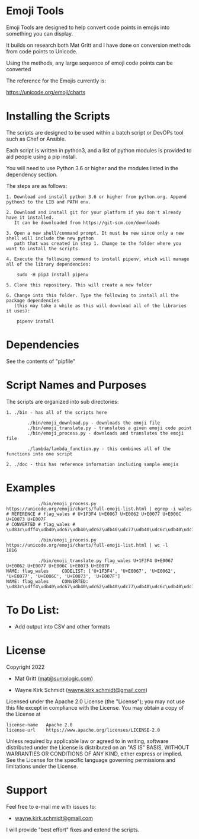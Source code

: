 Emoji Tools
===========

Emoji Tools are designed to help convert code points in emojis into something you can display.

It builds on research both Mat Gritt and I have done on conversion methods from code points to Unicode.

Using the methods, any large sequence of emoji code points can be converted

The reference for the Emojis currently is:

https://unicode.org/emoji/charts

Installing the Scripts
=======================

The scripts are designed to be used within a batch script or DevOPs tool such as Chef or Ansible.

Each script is written in python3, and a list of python modules is provided to aid people using a pip install.

You will need to use Python 3.6 or higher and the modules listed in the dependency section.  

The steps are as follows: 

    1. Download and install python 3.6 or higher from python.org. Append python3 to the LIB and PATH env.

    2. Download and install git for your platform if you don't already have it installed.
       It can be downloaded from https://git-scm.com/downloads
    
    3. Open a new shell/command prompt. It must be new since only a new shell will include the new python 
       path that was created in step 1. Change to the folder where you want to install the scripts.
    
    4. Execute the following command to install pipenv, which will manage all of the library dependencies:
    
        sudo -H pip3 install pipenv 
 
    5. Clone this repository. This will create a new folder
    
    6. Change into this folder. Type the following to install all the package dependencies 
       (this may take a while as this will download all of the libraries it uses):

        pipenv install
        
Dependencies
============

See the contents of "pipfile"

Script Names and Purposes
=========================

The scripts are organized into sub directories:

    1. ./bin - has all of the scripts here

            ./bin/emoji_download.py - downloads the emoji file
            ./bin/emoji_translate.py - translates a given emoji code point
            ./bin/emoji_process.py - downloads and translates the emoji file

            ./lambda/lambda_function.py - this combines all of the functions into one script

    2. ./doc - this has reference information including sample emojis 

Examples
========

```
            ./bin/emoji_process.py https://unicode.org/emoji/charts/full-emoji-list.html | egrep -i wales   
# REFERENCE # flag_wales # U+1F3F4 U+E0067 U+E0062 U+E0077 U+E006C U+E0073 U+E007F
# CONVERTED # flag_wales # \ud83c\udff4\udb40\udc67\udb40\udc62\udb40\udc77\udb40\udc6c\udb40\udc73\udb40\udc7f

            ./bin/emoji_process.py https://unicode.org/emoji/charts/full-emoji-list.html | wc -l
1816

            ./bin/emoji_translate.py flag_wales U+1F3F4 U+E0067 U+E0062 U+E0077 U+E006C U+E0073 U+E007F
NAME: flag_wales	 CODELIST: ['U+1F3F4', 'U+E0067', 'U+E0062', 'U+E0077', 'U+E006C', 'U+E0073', 'U+E007F']
NAME: flag_wales	 CONVERTED: \ud83c\udff4\udb40\udc67\udb40\udc62\udb40\udc77\udb40\udc6c\udb40\udc73\udb40\udc7f
```

To Do List:
===========

* Add output into CSV and other formats

License
=======

Copyright 2022 

* Mat Gritt (mat@sumologic.com)

* Wayne Kirk Schmidt (wayne.kirk.schmidt@gmail.com)

Licensed under the Apache 2.0 License (the "License");
you may not use this file except in compliance with the License.
You may obtain a copy of the License at

    license-name   Apache 2.0 
    license-url    https://www.apache.org/licenses/LICENSE-2.0

Unless required by applicable law or agreed to in writing, software
distributed under the License is distributed on an "AS IS" BASIS,
WITHOUT WARRANTIES OR CONDITIONS OF ANY KIND, either express or implied.
See the License for the specific language governing permissions and
limitations under the License.

Support
=======

Feel free to e-mail me with issues to: 

+   wayne.kirk.schmidt@gmail.com

I will provide "best effort" fixes and extend the scripts.
